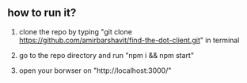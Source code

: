 ## how to run it?
1) clone the repo by typing "git clone https://github.com/amirbarshavit/find-the-dot-client.git" in terminal

2) go to the repo directory and run "npm i && npm start"

3) open your borwser on "http://localhost:3000/"
